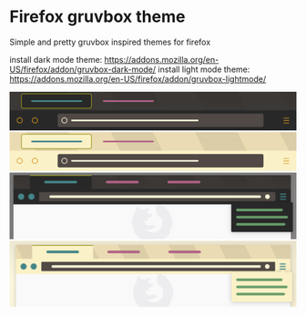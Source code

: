
# Firefox gruvbox theme

Simple and pretty gruvbox inspired themes for firefox

install dark mode theme:
https://addons.mozilla.org/en-US/firefox/addon/gruvbox-dark-mode/
install light mode theme: 
https://addons.mozilla.org/en-US/firefox/addon/gruvbox-lightmode/


![darkmode1](images/darkmode_preview2.png)
![lightmode1](images/lightmode_preview2.png)
![darkmode2](images/darkmode_preview1.png)
![lightmode2](images/lightmode_preview1.png)

